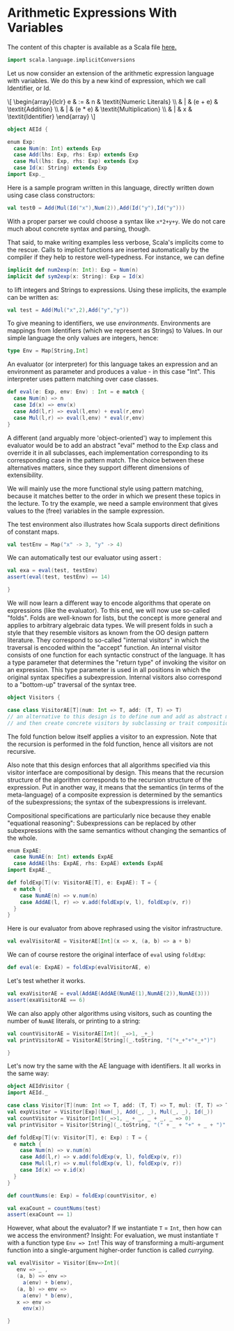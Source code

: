 # Arithmetic Expressions With Variables

The content of this chapter is available as a Scala file [here.](./arithmetic-expressions.scala)

```scala mdoc:invisible
import scala.language.implicitConversions
```

Let us now consider an extension of the arithmetic expression language with variables. We do this by a new kind of expression, which we
call Identifier, or Id.

\\[
  \begin{array}{lclr}
    e & := & n & \textit{Numeric Literals} \\\\
    & | & (e + e) & \textit{Addition} \\\\
    & | & (e * e) & \textit{Multiplication} \\\\
    & | & x & \textit{Identifier}
  \end{array}
\\]

```scala
object AEId {
```

```scala mdoc
enum Exp:
  case Num(n: Int) extends Exp
  case Add(lhs: Exp, rhs: Exp) extends Exp
  case Mul(lhs: Exp, rhs: Exp) extends Exp
  case Id(x: String) extends Exp
import Exp._
```

Here is a sample program written in this language, directly written down using case class constructors:

```scala mdoc:silent
val test0 = Add(Mul(Id("x"),Num(2)),Add(Id("y"),Id("y")))
```

With a proper parser we could choose a syntax like `x*2+y+y`. We do not care much about concrete syntax and parsing, though.

That said, to make writing examples less verbose, Scala's implicits come to the rescue.
Calls to implicit functions are inserted automatically by the compiler if they help to restore well-typedness. For instance, we can define

```scala mdoc
implicit def num2exp(n: Int): Exp = Num(n)
implicit def sym2exp(x: String): Exp = Id(x)
```

to lift integers and Strings to expressions. Using these implicits, the example can be written as:

```scala mdoc:silent
val test = Add(Mul("x",2),Add("y","y"))
```

To give meaning to identifiers, we use _environments_. Environments are mappings from Identifiers (which we represent as Strings) to Values.
In our simple language the only values are integers, hence:

```scala mdoc
type Env = Map[String,Int]
```

An evaluator (or interpreter) for this language takes an expression and an environment as parameter and produces a value - in this case
"Int". This interpreter uses pattern matching over case classes.

```scala mdoc
def eval(e: Exp, env: Env) : Int = e match {
  case Num(n) => n
  case Id(x) => env(x)
  case Add(l,r) => eval(l,env) + eval(r,env)
  case Mul(l,r) => eval(l,env) * eval(r,env)
}
```

A different (and arguably more 'object-oriented') way to implement this evaluator would be to add an abstract "eval" method to the Exp
class and override it in all subclasses, each implementation corresponding to its corresponding case in the pattern match. The choice
between these alternatives matters, since they support different dimensions of extensibility.

We will mainly use the more functional style using pattern matching, because it matches better to the order in which we present these
topics in the lecture. To try the example, we need a sample environment that gives values to the (free) variables in the sample expression.

The test environment also illustrates how Scala supports direct definitions of constant maps.

```scala mdoc:silent
val testEnv = Map("x" -> 3, "y" -> 4)
```

We can automatically test our evaluator using assert :

```scala mdoc
val exa = eval(test, testEnv)
assert(eval(test, testEnv) == 14)
```

```scala
}
```

We will now learn a different way to encode algorithms that operate on expressions (like the evaluator). To this end, we will now use
so-called "folds". Folds are well-known for lists, but the concept is more general and applies to arbitrary algebraic data types.
We will present folds in such a style that they resemble visitors as known from the OO design pattern literature. They correspond to
so-called "internal visitors" in which the traversal is encoded within the "accept" function.
An internal visitor consists of one function for each syntactic construct of the language. It has a type parameter that determines the
"return type" of invoking the visitor on an expression. This type parameter is used in all positions in which the original syntax
specifies a subexpression.
Internal visitors also correspond to a "bottom-up" traversal of the syntax tree.

```scala
object Visitors {
```

```scala mdoc
case class VisitorAE[T](num: Int => T, add: (T, T) => T)
// an alternative to this design is to define num and add as abstract methods
// and then create concrete visitors by subclassing or trait composition.
```

The fold function below itself applies a visitor to an expression. Note that the recursion is performed in the fold function, hence all visitors
are not recursive.

Also note that this design enforces that all algorithms specified via this visitor interface are compositional by design. This means that
the recursion structure of the algorithm corresponds to the recursion structure of the expression. Put in another way, it means that the
semantics (in terms of the meta-language) of a composite expression is determined by the semantics of the subexpressions; the syntax of
the subexpressions is irrelevant.

Compositional specifications are particularly nice because they enable "equational reasoning": Subexpressions can be replaced by other
subexpressions with the same semantics without changing the semantics of the whole.

```scala mdoc
enum ExpAE:
  case NumAE(n: Int) extends ExpAE
  case AddAE(lhs: ExpAE, rhs: ExpAE) extends ExpAE
import ExpAE._

def foldExp[T](v: VisitorAE[T], e: ExpAE): T = {
  e match {
    case NumAE(n) => v.num(n)
    case AddAE(l, r) => v.add(foldExp(v, l), foldExp(v, r))
  }
}
```

Here is our evaluator from above rephrased using the visitor infrastructure.

```scala mdoc:silent
val evalVisitorAE = VisitorAE[Int](x => x, (a, b) => a + b)
```

We can of course restore the original interface of `eval` using `foldExp`:

```scala mdoc
def eval(e: ExpAE) = foldExp(evalVisitorAE, e)
```

Let's test whether it works.

```scala mdoc
val exaVisitorAE = eval(AddAE(AddAE(NumAE(1),NumAE(2)),NumAE(3)))
assert(exaVisitorAE == 6)
```

We can also apply other algorithms using visitors, such as counting the number of `NumAE` literals, or printing to a string:

```scala mdoc:silent
val countVisitorAE = VisitorAE[Int]( _=>1, _+_)
val printVisitorAE = VisitorAE[String](_.toString, "("+_+"+"+_+")")
```

```scala
}
```

Let's now try the same with the AE language with identifiers. It all works in the same way:

```scala
object AEIdVisitor {
import AEId._
```

```scala mdoc:silent
case class Visitor[T](num: Int => T, add: (T, T) => T, mul: (T, T) => T, id: String => T)
val expVisitor = Visitor[Exp](Num(_), Add(_, _), Mul(_, _), Id(_))
val countVisitor = Visitor[Int](_=>1, _ + _, _ + _, _ => 0)
val printVisitor = Visitor[String](_.toString, "(" + _ + "+" + _ + ")", _ + "*" + _, identity)

def foldExp[T](v: Visitor[T], e: Exp) : T = {
  e match {
    case Num(n) => v.num(n)
    case Add(l,r) => v.add(foldExp(v, l), foldExp(v, r))
    case Mul(l,r) => v.mul(foldExp(v, l), foldExp(v, r))
    case Id(x) => v.id(x)
  }
}
```

```scala mdoc
def countNums(e: Exp) = foldExp(countVisitor, e)

val exaCount = countNums(test)
assert(exaCount == 1)
```

However, what about the evaluator? If we instantiate `T` = `Int`, then how can we access the environment? Insight: For evaluation, we must
instantiate `T` with a function type `Env => Int`! This way of transforming a multi-argument function into a single-argument
higher-order function is called _currying_.

```scala mdoc:silent
val evalVisitor = Visitor[Env=>Int](
   env => _ ,
   (a, b) => env =>
     a(env) + b(env),
   (a, b) => env =>
     a(env) * b(env),
   x => env =>
     env(x))
```

```scala
}
```
